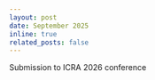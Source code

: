 ```yaml
---
layout: post
date: September 2025
inline: true
related_posts: false
---
```


Submission to ICRA 2026 conference
